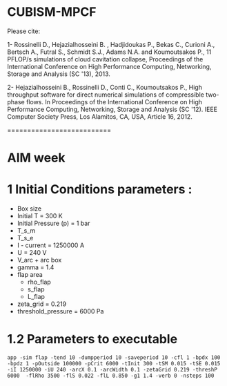 CUBISM-MPCF
===========
Please cite:

1- Rossinelli D., Hejazialhosseini B. , Hadjidoukas P., Bekas C., Curioni A., Bertsch A., Futral S., Schmidt S.J., Adams N.A. and Koumoutsakos P., 11 PFLOP/s simulations of cloud cavitation collapse, Proceedings of the International Conference on High Performance Computing, Networking, Storage and Analysis (SC '13), 2013.

2- Hejazialhosseini B., Rossinelli D., Conti C., Koumoutsakos P., High throughput software for direct numerical simulations of compressible two-phase flows. In Proceedings of the International Conference on High Performance Computing, Networking, Storage and Analysis (SC '12). IEEE Computer Society Press, Los Alamitos, CA, USA, Article 16, 2012.


==========================
# AIM week 

# 1 Initial Conditions parameters :
  * Box size 
  * Initial T = 300 K
  * Initial Pressure (p) = 1 bar
  * T_s_m
  * T_s_e
  * I - current = 1250000 A
  * U = 240 V
  * V_arc + arc box
  * gamma = 1.4
  * flap area
    * rho_flap
    * s_flap
    * L_flap
  * zeta_grid = 0.219
  * threshold_pressure = 6000 Pa
  

# 1.2  Parameters to executable
```
app -sim flap -tend 10 -dumpperiod 10 -saveperiod 10 -cfl 1 -bpdx 100 -bpdz 1 -pOutside 100000 -pCrit 6000 -tInit 300 -tSM 0.015 -tSE 0.015 -iI 1250000 -iU 240 -arcX 0.1 -arcWidth 0.1 -zetaGrid 0.219 -threshP 6000  -flRho 3500 -flS 0.022 -flL 0.850 -g1 1.4 -verb 0 -nsteps 100
```
  
